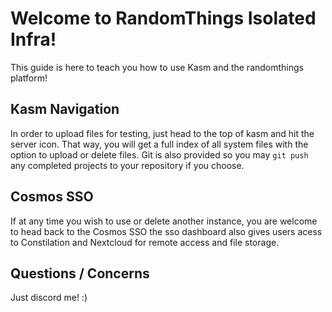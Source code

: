 # Welcome to RandomThings Isolated Infra!	
This guide is here to teach you how to use Kasm and the randomthings platform!

## Kasm Navigation
In order to upload files for testing, just head to the top of kasm and hit the server icon. That way, you will get 
a full index of all system files with the option to upload or delete files. Git is also provided so you may 
`git push` any completed projects to your repository if you choose.

## Cosmos SSO
If at any time you wish to use or delete another instance, you are welcome to head back to the
Cosmos SSO the sso dashboard also gives users acess to Constilation
and Nextcloud for remote access and file storage. 

## Questions / Concerns
Just discord me! :)
